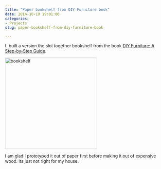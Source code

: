 ```yaml
---
title: "Paper bookshelf from DIY Furniture book"
date: 2014-10-10 19:01:00
categories:
- Projects
slug: paper-bookshelf-from-diy-furniture-book

---
```


I  built a version the slot together bookshelf from the book <a href="http://www.amazon.co.uk/DIY-Furniture-Step-Step-Guide/dp/1856697428">DIY Furniture: A Step-by-Step Guide</a>.

<a href="/public/uploads/2014/10/bookshelf.jpg"><img class="alignnone size-medium wp-image-4037" src="/public/uploads/2014/10/bookshelf-300x300.jpg" alt="bookshelf" width="300" height="300" /></a>

I am glad I prototyped it out of paper first before making it out of expensive wood. Its just not right for my house.
